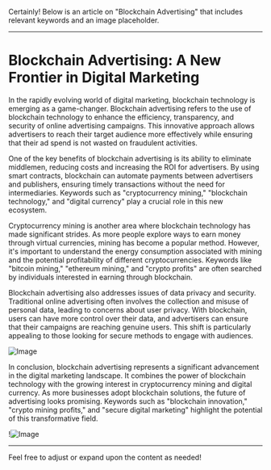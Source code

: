 Certainly! Below is an article on "Blockchain Advertising" that includes relevant keywords and an image placeholder.

---

# Blockchain Advertising: A New Frontier in Digital Marketing

In the rapidly evolving world of digital marketing, blockchain technology is emerging as a game-changer. Blockchain advertising refers to the use of blockchain technology to enhance the efficiency, transparency, and security of online advertising campaigns. This innovative approach allows advertisers to reach their target audience more effectively while ensuring that their ad spend is not wasted on fraudulent activities.

One of the key benefits of blockchain advertising is its ability to eliminate middlemen, reducing costs and increasing the ROI for advertisers. By using smart contracts, blockchain can automate payments between advertisers and publishers, ensuring timely transactions without the need for intermediaries. Keywords such as "cryptocurrency mining," "blockchain technology," and "digital currency" play a crucial role in this new ecosystem.

Cryptocurrency mining is another area where blockchain technology has made significant strides. As more people explore ways to earn money through virtual currencies, mining has become a popular method. However, it's important to understand the energy consumption associated with mining and the potential profitability of different cryptocurrencies. Keywords like "bitcoin mining," "ethereum mining," and "crypto profits" are often searched by individuals interested in earning through blockchain.

Blockchain advertising also addresses issues of data privacy and security. Traditional online advertising often involves the collection and misuse of personal data, leading to concerns about user privacy. With blockchain, users can have more control over their data, and advertisers can ensure that their campaigns are reaching genuine users. This shift is particularly appealing to those looking for secure methods to engage with audiences.

![Image](https://github.com/user-attachments/assets/590b50a7-4459-4e76-8a31-559aed223621)

In conclusion, blockchain advertising represents a significant advancement in the digital marketing landscape. It combines the power of blockchain technology with the growing interest in cryptocurrency mining and digital currency. As more businesses adopt blockchain solutions, the future of advertising looks promising. Keywords such as "blockchain innovation," "crypto mining profits," and "secure digital marketing" highlight the potential of this transformative field.

!![Image](https://github.com/user-attachments/assets/590b50a7-4459-4e76-8a31-559aed223621)

--- 

Feel free to adjust or expand upon the content as needed!